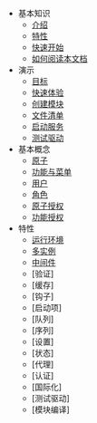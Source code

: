 * 基本知识
    - [介绍](/zh-cn/)
    - [特性](/zh-cn/basic/feature.md)
    - [快速开始](/zh-cn/basic/getting-started.md)
    - [如何阅读本文档](/zh-cn/basic/how.md)
* 演示
    - [目标](/zh-cn/demo/goal.md)
    - [快速体验](/zh-cn/demo/quick.md)
    - [创建模块](/zh-cn/demo/create-module.md)
    - [文件清单](/zh-cn/demo/file.md)
    - [启动服务](/zh-cn/demo/run.md)
    - [测试驱动](/zh-cn/demo/test.md)
* 基本概念
    - [原子](/zh-cn/concept/atom.md)
    - [功能与菜单](/zh-cn/concept/function.md)
    - [用户](/zh-cn/concept/user.md)
    - [角色](/zh-cn/concept/role.md)
    - [原子授权](/zh-cn/concept/atomright.md)
    - [功能授权](/zh-cn/concept/functionright.md)
* 特性
    - [运行环境](/zh-cn/feature/env.md)
    - [多实例](/zh-cn/feature/instance.md)
    - [中间件](/zh-cn/feature/middle.md)
    - [验证]
    - [缓存]
    - [钩子]
    - [启动项]
    - [队列]
    - [序列]
    - [设置]
    - [状态]
    - [代理]
    - [认证]
    - [国际化]
    - [测试驱动]
    - [模块编译]

